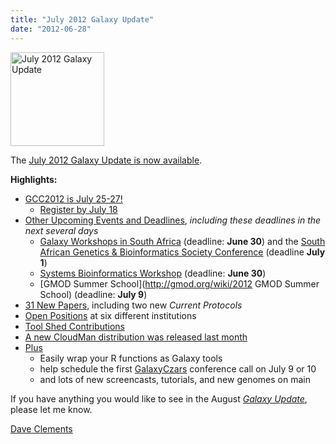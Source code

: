 ```yaml
---
title: "July 2012 Galaxy Update"
date: "2012-06-28"
---
```

<div class='right'><a href='/galaxy-updates/2012-07/'><img src="/images/logos/GalaxyUpdate200.png" alt="July 2012 Galaxy Update" width=150 /></a></div>

The [July 2012 Galaxy Update is now available](/galaxy-updates/2012-07/).

**Highlights:**

* [GCC2012 is July 25-27!](/galaxy-updates/2012-07/#gcc2012-is-july-25-27)
    * [Register by July 18](/events/gcc2012/register/)
* [Other Upcoming Events and Deadlines](/galaxy-updates/2012-07/#upcoming-events-and-deadlines), *including these deadlines in the next several days*
    * [Galaxy Workshops in South Africa](/news/galaxy-workshops-in-south-africa/) (deadline: **June 30**) and the [South African Genetics & Bioinformatics Society Conference](http://genetics.cmc-uct.co.za/) (deadline **July 1**)
    * [Systems Bioinformatics Workshop](http://gaggle.systemsbiology.net/workshop2012/) (deadline: **June 30**)
    * [GMOD Summer School](http://gmod.org/wiki/2012 GMOD Summer School) (deadline: **July 9**)
* [31 New Papers](/galaxy-updates/2012-07/#new-papers), including two new *Current Protocols*
* [Open Positions](/galaxy-updates/2012-07/#whos-hiring) at six different institutions
* [Tool Shed Contributions](/galaxy-updates/2012-07/#toolshed-contributions)
* [A new CloudMan distribution was released last month](/galaxy-updates/2012-07/#new-distributions)
* [Plus](/galaxy-updates/2012-07/#other-news)
    * Easily wrap your R functions as Galaxy tools
    * help schedule the first [GalaxyCzars](/community/galaxy-admins/) conference call on July 9 or 10
    * and lots of new screencasts, tutorials, and new genomes on main

If you have anything you would like to see in the August *[Galaxy Update](/galaxy-updates/)*, please let me know.

[Dave Clements](/people/dave-clements/)
